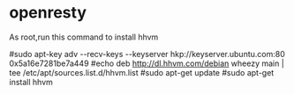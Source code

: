 # openresty

As root,run this command to install hhvm

#sudo apt-key adv --recv-keys --keyserver hkp://keyserver.ubuntu.com:80 0x5a16e7281be7a449
#echo deb http://dl.hhvm.com/debian wheezy main | tee /etc/apt/sources.list.d/hhvm.list
#sudo apt-get update
#sudo apt-get install hhvm
